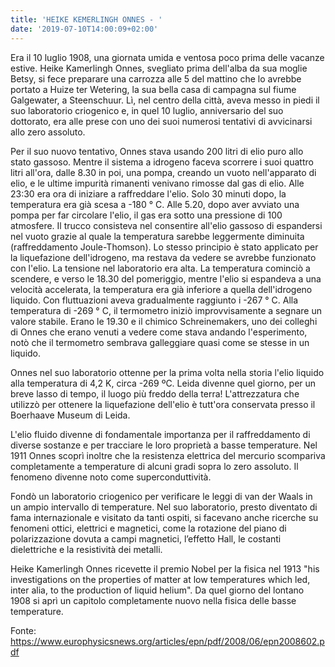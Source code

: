 ```yaml
---
title: 'HEIKE KEMERLINGH ONNES - '
date: '2019-07-10T14:00:09+02:00'
---
```

Era il 10 luglio 1908, una giornata umida e ventosa poco prima delle vacanze estive. Heike Kamerlingh Onnes, svegliato prima dell'alba da sua moglie Betsy, si fece preparare una carrozza alle 5 del mattino che lo avrebbe portato a Huize ter Wetering, la sua bella casa di campagna sul fiume Galgewater, a Steenschuur. Lì, nel centro della città, aveva messo in piedi il suo laboratorio criogenico e, in quel 10 luglio, anniversario del suo dottorato, era alle prese con uno dei suoi numerosi tentativi di avvicinarsi allo zero assoluto. 

Per il suo nuovo tentativo, Onnes stava usando 200 litri di elio puro allo stato gassoso. Mentre il sistema a idrogeno faceva scorrere i suoi quattro litri all'ora, dalle 8.30 in poi, una pompa, creando un vuoto nell'apparato di elio, e le ultime impurità rimanenti venivano rimosse dal gas di elio. Alle 23:30 era ora di iniziare a raffreddare l'elio. Solo 30 minuti dopo, la temperatura era già scesa a -180 ° C. Alle 5.20, dopo aver avviato una pompa per far circolare l'elio, il gas era sotto una pressione di 100 atmosfere. Il trucco consisteva nel consentire all'elio gassoso di espandersi nel vuoto grazie al quale la temperatura sarebbe leggermente diminuita (raffreddamento Joule-Thomson). Lo stesso principio è stato applicato per la liquefazione dell'idrogeno, ma restava da vedere se avrebbe funzionato con l'elio. La tensione nel laboratorio era alta. La temperatura cominciò a scendere, e verso le 18.30 del pomeriggio, mentre l'elio si espandeva a una velocità accelerata, la temperatura era già inferiore a quella dell'idrogeno liquido. Con fluttuazioni aveva gradualmente raggiunto i -267 ° C. Alla temperatura di -269 ° C, il termometro iniziò improvvisamente a segnare un valore stabile. Erano le 19.30 e il chimico Schreinemakers, uno dei colleghi di Onnes che erano venuti a vedere come stava andando l'esperimento, notò che il termometro sembrava galleggiare quasi come se stesse in un liquido. 

Onnes nel suo laboratorio ottenne per la prima volta nella storia l'elio liquido alla temperatura di 4,2 K, circa -269 ºC. Leida divenne quel giorno, per un breve lasso di tempo, il luogo più freddo della terra! L'attrezzatura che utilizzò per ottenere la liquefazione dell'elio è tutt'ora conservata presso il Boerhaave Museum di Leida.  

L'elio fluido divenne di fondamentale importanza per il raffreddamento di diverse sostanze e per tracciare le loro proprietà a basse temperature. Nel 1911 Onnes scoprì inoltre che la resistenza elettrica del mercurio scompariva completamente a temperature di alcuni gradi sopra lo zero assoluto. Il fenomeno divenne noto come superconduttività.

Fondò un laboratorio criogenico per verificare le leggi di van der Waals in un ampio intervallo di temperature. Nel suo laboratorio, presto diventato di fama internazionale e visitato da tanti ospiti, si facevano anche ricerche su fenomeni ottici, elettrici e magnetici, come la rotazione del piano di polarizzazione dovuta a campi magnetici, l’effetto Hall, le costanti dielettriche e la resistività dei metalli.

Heike Kamerlingh Onnes ricevette il premio Nobel per la fisica nel 1913 "his investigations on the properties of matter at low temperatures which led, inter alia, to the production of liquid helium". Da quel giorno del lontano 1908 si aprì un capitolo completamente nuovo nella fisica delle basse temperature.

Fonte: https://www.europhysicsnews.org/articles/epn/pdf/2008/06/epn2008602.pdf
